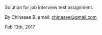 
Solution for job interview test assignment.

By Chinasee B. 
email: chinasee@gmail.com

Feb 13th, 2017
